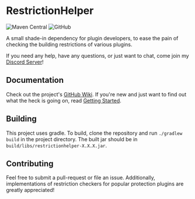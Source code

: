 # RestrictionHelper
![Maven Central](https://img.shields.io/maven-central/v/xyz.tehbrian/restrictionhelper)
![GitHub](https://img.shields.io/github/license/ItsTehBrian/RestrictionHelper)

A small shade-in dependency for plugin developers, to ease the pain of checking 
the building restrictions of various plugins.

If you need any help, have any questions, or just want to chat, come join
my [Discord Server](https://tehbrian.xyz/discord)!

## Documentation
Check out the project's [GitHub Wiki](https://github.com/ItsTehBrian/RestrictionHelper/wiki).
If you're new and just want to find out what the heck is going on, read
[Getting Started](https://github.com/ItsTehBrian/RestrictionHelper/wiki/Getting-Started).

## Building
This project uses gradle. To build, clone the repository and run
`./gradlew build` in the project directory. The built jar should be in
`build/libs/restrictionhelper-X.X.X.jar`.

## Contributing
Feel free to submit a pull-request or file an issue. Additionally, implementations 
of restriction checkers for popular protection plugins are greatly appreciated!
